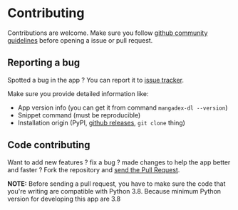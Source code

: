 # Contributing

Contributions are welcome. Make sure you follow [github community guidelines](https://docs.github.com/articles/github-community-guidelines) before opening a issue or pull request.

## Reporting a bug

Spotted a bug in the app ? You can report it to [issue tracker](https://github.com/mansuf/mangadex-downloader/issues).

Make sure you provide detailed information like:

- App version info (you can get it from command `mangadex-dl --version`)
- Snippet command (must be reproducible)
- Installation origin (PyPI, [github releases](https://github.com/mansuf/mangadex-downloader/releases), `git clone` thing)

## Code contributing

Want to add new features ? fix a bug ? made changes to help the app better and faster ? Fork the repository and [send the Pull Request](https://github.com/mansuf/mangadex-downloader/pulls).

**NOTE:** Before sending a pull request, you have to make sure the code that you're writing are compatible with Python 3.8.
Because minimum Python version for developing this app are 3.8
